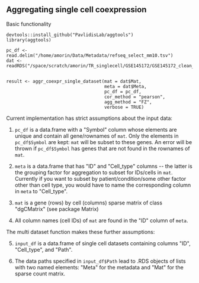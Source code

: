 ## Aggregating single cell coexpression

Basic functionality

```         
devtools::install_github("PavlidisLab/aggtools")
library(aggtools)

pc_df <- read.delim("/home/amorin/Data/Metadata/refseq_select_mm10.tsv")
dat <- readRDS("/space/scratch/amorin/TR_singlecell/GSE145172/GSE145172_clean_mat_and_meta_CPM.RDS")


result <- aggr_coexpr_single_dataset(mat = dat$Mat, 
                                     meta = dat$Meta,
                                     pc_df = pc_df,
                                     cor_method = "pearson",
                                     agg_method = "FZ",
                                     verbose = TRUE)
```

Current implementation has strict assumptions about the input data:

1)  `pc_df` is a data.frame with a "Symbol" column whose elements are unique and contain all gene/rownames of `mat`. Only the elements in `pc_df$Symbol` are kept: `mat` will be subset to these genes. An error will be thrown if `pc_df$Symbol` has genes that are not found in the rownames of `mat`.

2)  `meta` is a data.frame that has "ID" and "Cell_type" columns -- the latter is the grouping factor for aggregation to subset for IDs/cells in `mat`. Currently if you want to subset by patient/condition/some other factor other than cell type, you would have to name the corresponding column in `meta` to "Cell_type".

3)  `mat` is a gene (rows) by cell (columns) sparse matrix of class "dgCMatrix" (see package Matrix)

4)  All column names (cell IDs) of `mat` are found in the "ID" column of `meta`.

The multi dataset function makes these further assumptions:

5)  `input_df` is a data.frame of single cell datasets containing columns "ID", "Cell_type", and "Path".

6)  The data paths specified in `input_df$Path` lead to .RDS objects of lists with two named elements: "Meta" for the metadata and "Mat" for the sparse count matrix.
